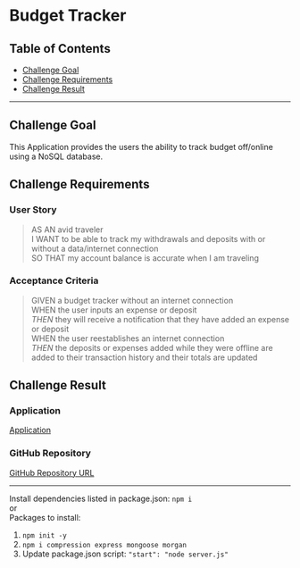 # Budget Tracker

## Table of Contents
* [Challenge Goal](#challenge-goal)
* [Challenge Requirements](#challenge-requirements)
* [Challenge Result](#challenge-result)
---

## Challenge Goal
This Application provides the users the ability to track budget off/online using a NoSQL database.

## Challenge Requirements

### User Story
>AS AN avid traveler <br>
I WANT to be able to track my withdrawals and deposits with or without a data/internet connection <br>
SO THAT my account balance is accurate when I am traveling  <br>

### Acceptance Criteria
>GIVEN a budget tracker without an internet connection <br>
WHEN the user inputs an expense or deposit <br>
*THEN* they will receive a notification that they have added an expense or deposit <br>
WHEN the user reestablishes an internet connection <br>
*THEN* the deposits or expenses added while they were offline are added to their transaction history and their totals are updated <br>


## Challenge Result

### Application
[Application](https://geekpanda-budgettracker.herokuapp.com/)

### GitHub Repository
[GitHub Repository URL](https://github.com/marioessig/budget-tracker)

---
Install dependencies listed in package.json: `npm i` <br>
or <br>
Packages to install:
1. `npm init -y`
2. `npm i compression express mongoose morgan`
3. Update package.json script: `"start": "node server.js"`